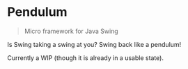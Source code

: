 Pendulum
========

> Micro framework for Java Swing

Is Swing taking a swing at you? Swing back like a pendulum!


Currently a WIP (though it is already in a usable state).
